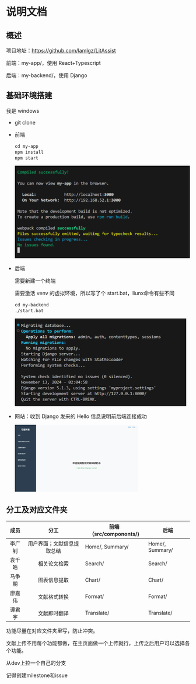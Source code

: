 # 说明文档



## 概述

项目地址：https://github.com/lamlgz/LitAssist

前端：my-app/，使用 React+Typescript

后端：my-backend/，使用 Django

## 基础环境搭建

我是 windows

* git clone

* 前端

  ```
  cd my-app
  npm install
  npm start
  ```

  <img src="pictures/pic-1.png" alt="alt text" style="zoom:50%;" />

  

* 后端

  需要新建一个终端
  
  需要激活 venv 的虚拟环境，所以写了个 start.bat，liunx命令有些不同
  
  ```
  cd my-backend
  ./start.bat
  ```
  
  <img src="pictures/pic-2.png" alt="alt text" style="zoom:50%;" />
  
* 网站：收到 Django 发来的 Hello 信息说明前后端连接成功

  <img src="pictures/pic-3.png" alt="alt text" style="zoom: 33%;" />



## 分工及对应文件夹

|  成员  |            分工            | 前端（src/compononts/) | 后端            |
| :----: | :------------------------: | ---------------------- | --------------- |
| 李广钊 | 用户界面；文献信息提取总结 | Home/, Summary/        | Home/, Summary/ |
| 袁千皓 |        相关论文检索        | Search/                | Search/         |
| 马争朝 |        图表信息提取        | Chart/                 | Chart/          |
| 廖嘉伟 |        文献格式转换        | Format/                | Format/         |
| 谭君宇 |        文献即时翻译        | Translate/             | Translate/      |

功能尽量在对应文件夹里写，防止冲突。

文献上传不用每个功能都做，在主页面做一个上传就行，上传之后用户可以选择各个功能。

从dev上拉一个自己的分支

记得创建milestone和issue